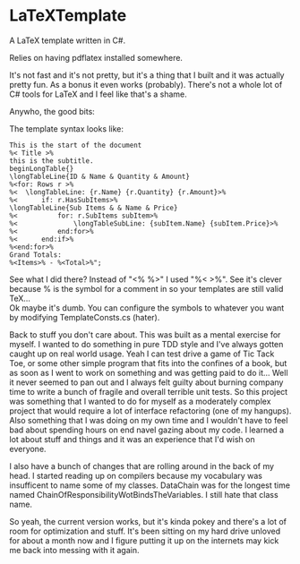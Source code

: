 LaTeXTemplate
=============

A LaTeX template written in C#.  

Relies on having pdflatex installed somewhere.

It's not fast and it's not pretty, but it's a thing that I built and it was actually pretty fun.  As a bonus it even works (probably).
There's not a whole lot of C# tools for LaTeX and I feel like that's a shame.  

Anywho, the good bits:

The template syntax looks like:

	This is the start of the document
	%< Title >%
	this is the subtitle.
	beginLongTable{}
	\longTableLine{ID & Name & Quantity & Amount}
	%<for: Rows r >%
	%<  \longTableLine: {r.Name} {r.Quantity} {r.Amount}>%
	%<      if: r.HasSubItems>%
	\longTableLine{Sub Items & & Name & Price}
	%<          for: r.SubItems subItem>%
	%<              \longTableSubLine: {subItem.Name} {subItem.Price}>%
	%<          end:for>%
	%<      end:if>%
	%<end:for>%
	Grand Totals:
	%<Items>% - %<Total>%";
	
See what I did there?  Instead of "<% %>" I used "%< >%".  See it's clever because % is the symbol for a comment in so your templates are still valid TeX...  
Ok maybe it's dumb.  You can configure the symbols to whatever you want by modifying TemplateConsts.cs (hater).

Back to stuff you don't care about.  This was built as a mental exercise for myself.  I wanted to do something in pure TDD style and I've always gotten caught up on real world usage.  Yeah I can test drive a game of Tic Tack Toe, or some other simple program that fits into the confines of a book, but as soon as I went to work on something and was getting paid to do it... Well it never seemed to pan out and I always felt guilty about burning company time to write a bunch of fragile and overall terrible unit tests.  So this project was something that I wanted to do for myself as a moderately complex project that would require a lot of interface refactoring (one of my hangups).  Also something that I was doing on my own time and I wouldn't have to feel bad about spending hours on end navel gazing about my code.  I learned a lot about stuff and things and it was an experience that I'd wish on everyone.  

I also have a bunch of changes that are rolling around in the back of my head.  I started reading up on compilers because my vocabulary was insufficent to name some of my classes.  DataChain was for the longest time named ChainOfResponsibilityWotBindsTheVariables.  I still hate that class name.  

So yeah, the current version works, but it's kinda pokey and there's a lot of room for optimization and stuff.  It's been sitting on my hard drive unloved for about a month now and I figure putting it up on the internets may kick me back into messing with it again.


